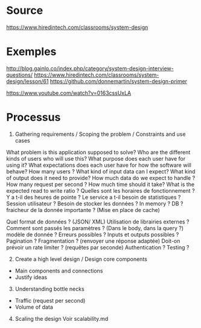 # Source
https://www.hiredintech.com/classrooms/system-design
# Exemples
http://blog.gainlo.co/index.php/category/system-design-interview-questions/
https://www.hiredintech.com/classrooms/system-design/lesson/61
https://github.com/donnemartin/system-design-primer

https://www.youtube.com/watch?v=0163cssUxLA


# Processus

1. Gathering requirements / Scoping the problem / Constraints and use cases

What problem is this application supposed to solve?
Who are the different kinds of users who will use this?
What purpose does each user have for using it?
What expectations does each user have for how the software will behave?
How many users ?
What kind of input data can I expect?
What kind of output does it need to provide?
How much data do we expect to handle ?
How many request per second ?
How much time should it take?
What is the expected read to write ratio ?
Quelles sont les horaires de fonctionnement ? Y a t-il des heures de pointe ?
Le service a t-il besoin de statistiques ?
Session utilisateur ?
Besoin de stocker les données ? In memory ? DB ?
fraicheur de la donnée importante ? (Mise en place de cache)


Quel format de données ? (JSON/ XML)
Utilisation de librairies externes ?
Comment sont passés les paramètres ? (Dans le body, dans la query ?)
modèle de donnée ?
Erreurs possibles ?
Inputs et outputs possibles ?
Pagination ?
Fragmentation ? (renvoyer une réponse adaptée)
Doit-on prévoir un rate limiter ? (requêtes par seconde)
Authentication ?
Testing ?

2. Create a high level design / Design core components
- Main components and connections
- Justify ideas

3. Understanding bottle necks
- Traffic (request per second)
- Volume of data

4. Scaling the design
Voir scalability.md

